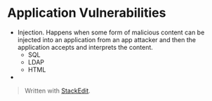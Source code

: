 # Application Vulnerabilities

- Injection. Happens when some form of malicious content can be injected into an application from an app attacker and then the application accepts and interprets the content.
	- SQL
	- LDAP
	- HTML
- 


> Written with [StackEdit](https://stackedit.io/).
<!--stackedit_data:
eyJoaXN0b3J5IjpbMjUwOTAyMDJdfQ==
-->